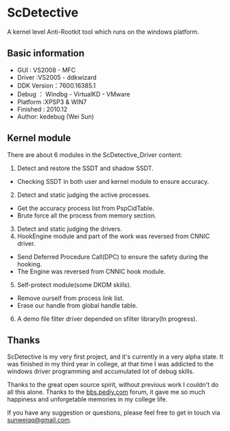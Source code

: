 ScDetective
==============================================================
A kernel level Anti-Rootkit tool which runs on the windows platform. 

## Basic information
- GUI : VS2008 - MFC
- Driver :VS2005 - ddkwizard
- DDK Version：7600.16385.1
- Debug ：  Windbg - VirtualKD - VMware
- Platform :XPSP3 & WIN7
- Finished :  2010.12
- Author: kedebug (Wei Sun)

## Kernel module 

There are about 6 modules in the ScDetective_Driver content:

1. Detect and restore the SSDT and shadow SSDT.
 - Checking SSDT in both user and kernel module to ensure accuracy.
2. Detect and static judging the active processes.
 - Get the accuracy process list from PspCidTable.
 - Brute force all the process from memory section.
3. Detect and static judging the drivers.
4. HookEngine module and part of the work was reversed from CNNIC driver.
 - Send Deferred Procedure Call(DPC) to ensure the safety during the hooking.
 - The Engine was reversed from CNNIC hook module.
5. Self-protect module(some DKOM skills).
 - Remove ourself from process link list.
 - Erase our handle from global handle table.
6. A demo file filter driver depended on sfilter library(In progress).

## Thanks
ScDetective is my very first project, and it's currently in a very alpha state. 
It was finished in my third year in college, at that time I was addicted to the
windows driver programming and accumulated lot of debug skills. 

Thanks to the great open source spirit, without previous work I couldn't do all
this alone. Thanks to the [bbs.pediy.com](http://bbs.pediy.com/) forum, it gave me so much happiness and 
unforgetable memories in my college life.

If you have any suggestion or questions, please feel free to get in touch via sunweiqq@gmail.com.
